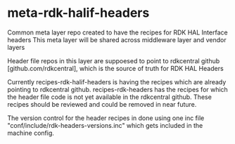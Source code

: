 # meta-rdk-halif-headers
Common meta layer repo created to have the recipes for RDK HAL Interface headers
This meta layer will be shared across middleware layer and vendor layers

Header file repos in this layer are suppoesed to point to rdkcentral github [github.com/rdkcentral], which is the source of truth for RDK HAL Headers

Currently recipes-rdk-halif-headers is having the recipes which are already pointing to rdkcentral github.
recipes-rdk-headers has the recipes for which the header file code is not yet available in the rdkcentral github. These recipes should be reviewed and could be removed in near future.

The version control for the header recipes in done using one inc file "conf/include/rdk-headers-versions.inc" which gets included in the machine config.
